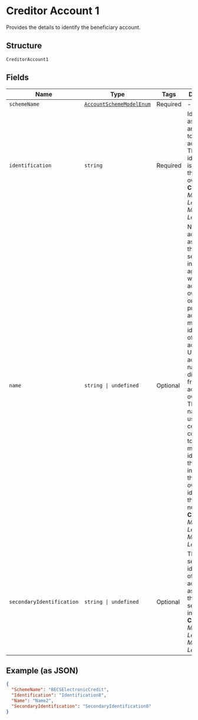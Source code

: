 
# Creditor Account 1

Provides the details to identify the beneficiary account.

## Structure

`CreditorAccount1`

## Fields

| Name | Type | Tags | Description |
|  --- | --- | --- | --- |
| `schemeName` | [`AccountSchemeModelEnum`](../../doc/models/account-scheme-model-enum.md) | Required | - |
| `identification` | `string` | Required | Identification assigned by an institution to identify an account. This identification is known by the account owner.<br>**Constraints**: *Minimum Length*: `1`, *Maximum Length*: `34` |
| `name` | `string \| undefined` | Optional | Name of the account, as assigned by the account servicing institution, in agreement with the account owner in order to provide an additional means of identification of the account. Usage: The account name is different from the account owner name. The account name is used in certain user communities to provide a means of identifying the account, in addition to the account owner's identity and the account number.<br>**Constraints**: *Minimum Length*: `1`, *Maximum Length*: `70` |
| `secondaryIdentification` | `string \| undefined` | Optional | This is secondary identification of the account, as assigned by the account servicing institution.<br>**Constraints**: *Minimum Length*: `1`, *Maximum Length*: `34` |

## Example (as JSON)

```json
{
  "SchemeName": "BECSElectronicCredit",
  "Identification": "Identification8",
  "Name": "Name2",
  "SecondaryIdentification": "SecondaryIdentification8"
}
```

